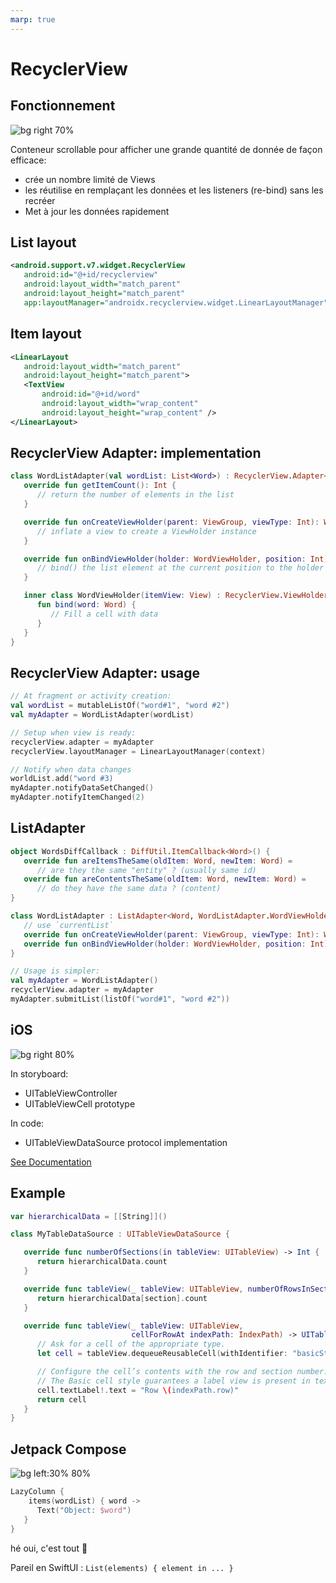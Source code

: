 ```yaml
---
marp: true
---
```

<!-- headingDivider: 2 -->

# RecyclerView

## Fonctionnement

![bg right 70%](../assets/recyclerview.png)

Conteneur scrollable pour afficher une grande quantité de donnée de façon efficace:

- crée un nombre limité de Views
- les réutilise en remplaçant les données et les listeners (re-bind) sans les recréer
- Met à jour les données rapidement

## List layout

```xml
<android.support.v7.widget.RecyclerView
   android:id="@+id/recyclerview"
   android:layout_width="match_parent"
   android:layout_height="match_parent"
   app:layoutManager="androidx.recyclerview.widget.LinearLayoutManager" />
```

## Item layout

```xml
<LinearLayout
   android:layout_width="match_parent"
   android:layout_height="match_parent">
   <TextView
       android:id="@+id/word"
       android:layout_width="wrap_content"
       android:layout_height="wrap_content" />
</LinearLayout>
```

## RecyclerView Adapter: implementation

```kotlin
class WordListAdapter(val wordList: List<Word>) : RecyclerView.Adapter<WordListAdapter.WordViewHolder>() {
   override fun getItemCount(): Int {
      // return the number of elements in the list
   }

   override fun onCreateViewHolder(parent: ViewGroup, viewType: Int): WordViewHolder {
      // inflate a view to create a ViewHolder instance
   }

   override fun onBindViewHolder(holder: WordViewHolder, position: Int) {
      // bind() the list element at the current position to the holder
   }

   inner class WordViewHolder(itemView: View) : RecyclerView.ViewHolder(itemView) {
      fun bind(word: Word) {
         // Fill a cell with data
      }  
   }
}
```

## RecyclerView Adapter: usage

```kotlin
// At fragment or activity creation:
val wordList = mutableListOf("word#1", "word #2")
val myAdapter = WordListAdapter(wordList)

// Setup when view is ready:
recyclerView.adapter = myAdapter
recyclerView.layoutManager = LinearLayoutManager(context)

// Notify when data changes
worldList.add("word #3)
myAdapter.notifyDataSetChanged()
myAdapter.notifyItemChanged(2)
```

## ListAdapter

```kotlin
object WordsDiffCallback : DiffUtil.ItemCallback<Word>() {
   override fun areItemsTheSame(oldItem: Word, newItem: Word) =
      // are they the same "entity" ? (usually same id)
   override fun areContentsTheSame(oldItem: Word, newItem: Word) =
      // do they have the same data ? (content)
}

class WordListAdapter : ListAdapter<Word, WordListAdapter.WordViewHolder>(WordsDiffCallback) {
   // use `currentList`
   override fun onCreateViewHolder(parent: ViewGroup, viewType: Int): WordViewHolder {...}
   override fun onBindViewHolder(holder: WordViewHolder, position: Int)  {...}
}

// Usage is simpler:
val myAdapter = WordListAdapter()
recyclerView.adapter = myAdapter
myAdapter.submitList(listOf("word#1", "word #2"))
```

## iOS

![bg right 80%](../assets/ios_table.png)

In storyboard:

- UITableViewController
- UITableViewCell prototype

In code:

- UITableViewDataSource protocol implementation

[See Documentation](https://developer.apple.com/documentation/uikit/views_and_controls/table_views/filling_a_table_with_data)

## Example

```swift
var hierarchicalData = [[String]]()

class MyTableDataSource : UITableViewDataSource {

   override func numberOfSections(in tableView: UITableView) -> Int {
      return hierarchicalData.count
   }

   override func tableView(_ tableView: UITableView, numberOfRowsInSection section: Int) -> Int {
      return hierarchicalData[section].count
   }

   override func tableView(_ tableView: UITableView,
                           cellForRowAt indexPath: IndexPath) -> UITableViewCell {
      // Ask for a cell of the appropriate type.
      let cell = tableView.dequeueReusableCell(withIdentifier: "basicStyleCell", for: indexPath)

      // Configure the cell’s contents with the row and section number.
      // The Basic cell style guarantees a label view is present in textLabel.
      cell.textLabel!.text = "Row \(indexPath.row)"
      return cell
   }
}
```

## Jetpack Compose

![bg left:30% 80%](../assets/compose.svg)

```kotlin
LazyColumn {
    items(wordList) { word ->
      Text("Object: $word")
   }
}
```

hé oui, c'est tout 🤷 

Pareil en SwiftUI : `List(elements) { element in ... }` 